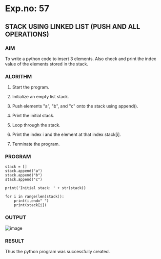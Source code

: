 # Exp.no: 57
## STACK USING LINKED LIST (PUSH AND ALL OPERATIONS)

### AIM

To write a python code to insert 3 elements. Also check and print the index value of the elements stored in the stack.

### ALORITHM 

1. Start the program.

2. Initialize an empty list stack.

3. Push elements "a", "b", and "c" onto the stack using append().

4. Print the initial stack.

5. Loop through the stack.

6. Print the index i and the element at that index stack[i].

7. Terminate the program.

### PROGRAM

```
stack = []
stack.append("a")
stack.append("b")
stack.append("c")

print('Initial stack: ' + str(stack))

for i in range(len(stack)):
    print(i,end=" ")
    print(stack[i])
```

### OUTPUT

![image](https://github.com/user-attachments/assets/1ed8257f-c265-493b-996a-2fc86cdfee5c)

### RESULT

Thus the python program was successfully created.
